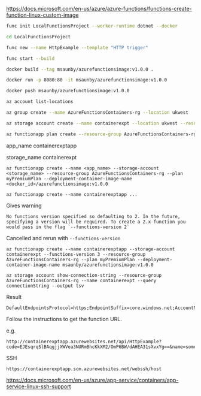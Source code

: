 

<https://docs.microsoft.com/en-us/azure/azure-functions/functions-create-function-linux-custom-image>

```sh
func init LocalFunctionsProject --worker-runtime dotnet --docker

cd LocalFunctionsProject

func new --name HttpExample --template "HTTP trigger"

func start --build

docker build --tag msaunby/azurefunctionsimage:v1.0.0 .

docker run -p 8080:80 -it msaunby/azurefunctionsimage:v1.0.0

docker push msaunby/azurefunctionsimage:v1.0.0

az account list-locations

az group create --name AzureFunctionsContainers-rg --location ukwest

az storage account create --name containerexpt --location ukwest --resource-group AzureFunctionsContainers-rg --sku Standard_LRS

az functionapp plan create --resource-group AzureFunctionsContainers-rg --name myPremiumPlan --location ukwest --number-of-workers 1 --sku EP1 --is-linux
```

app_name containerexptapp

storage_name containerexpt

```
az functionapp create --name <app_name> --storage-account <storage_name> --resource-group AzureFunctionsContainers-rg --plan myPremiumPlan --deployment-container-image-name <docker_id>/azurefunctionsimage:v1.0.0
```

```
az functionapp create --name containerexptapp ...
```

Gives warning
```
No functions version specified so defaulting to 2. In the future, specifying a version will be required. To create a 2.x function you would pass in the flag `--functions-version 2`
```

Cancelled and rerun with ```--functions-version```

```
az functionapp create --name containerexptapp --storage-account containerexpt --functions-version 3 --resource-group AzureFunctionsContainers-rg --plan myPremiumPlan --deployment-container-image-name msaunby/azurefunctionsimage:v1.0.0

az storage account show-connection-string --resource-group AzureFunctionsContainers-rg --name containerexpt --query connectionString --output tsv
```

Result
```
DefaultEndpointsProtocol=https;EndpointSuffix=core.windows.net;AccountName=containerexpt;AccountKey=bqjmZBgZd6p57ACG/gU7/hJuc/HKepI/TL2GhhyZ4BoqPoWWNIaK3O6j7ak1HANMiIczkBtWZNQ/DNup0WGU2A==
```

Follow the instructions to get the function URL.

e.g.

```
http://containerexptapp.azurewebsites.net/api/HttpExample?code=EJEsqrqSlBAqgjjXWVea3NURmBhcKkXM2/OmP6BW/dAHEA31sXvxYg==&name=sometext
```

SSH

```
https://containerexptapp.scm.azurewebsites.net/webssh/host
```

https://docs.microsoft.com/en-us/azure/app-service/containers/app-service-linux-ssh-support